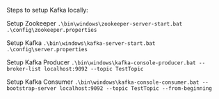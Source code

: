 Steps to setup Kafka locally:

Setup Zookeeper
`.\bin\windows\zookeeper-server-start.bat .\config\zookeeper.properties`

Setup Kafka
`.\bin\windows\kafka-server-start.bat .\config\server.properties`

Setup Kafka Producer
`.\bin\windows\kafka-console-producer.bat --broker-list localhost:9092 --topic TestTopic`

Setup Kafka Consumer
`.\bin\windows\kafka-console-consumer.bat --bootstrap-server localhost:9092 --topic TestTopic --from-beginning`
